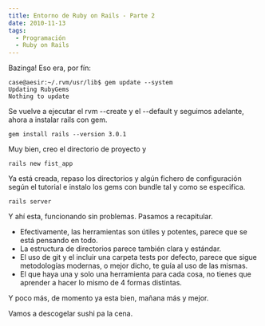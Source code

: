 ```yaml
---
title: Entorno de Ruby on Rails - Parte 2
date: 2010-11-13
tags:
  - Programación
  - Ruby on Rails
---
```

Bazinga! Eso era, por fín:

```shell
case@aesir:~/.rvm/usr/lib$ gem update --system
Updating RubyGems
Nothing to update
```

Se vuelve a ejecutar el rvm --create y el --default y seguimos adelante, ahora a instalar rails con gem.

```shell
gem install rails --version 3.0.1
```

Muy bien, creo el directorio de proyecto y

```prettyprint linenums
rails new fist_app
```

Ya está creada, repaso los directorios y algún fichero de configuración según el tutorial e instalo los gems con bundle tal y como se especifica.

```shell
rails server
```

Y ahí esta, funcionando sin problemas. Pasamos a recapitular.

<ul>
	<li>Efectivamente, las herramientas son útiles y potentes, parece que se está pensando en todo.</li>
	<li>La estructura de directorios parece también clara y estándar.</li>
	<li>El uso de git y el incluir una carpeta tests por defecto, parece que sigue metodologías modernas, o mejor dicho, te guía al uso de las mismas.</li>
	<li>El que haya una y solo una herramienta para cada cosa, no tienes que aprender a hacer lo mismo de 4 formas distintas.</li>
</ul>

Y poco más, de momento ya esta bien, mañana más y mejor.

Vamos a descogelar sushi pa la cena.